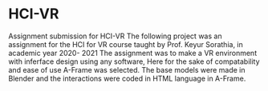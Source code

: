 # HCI-VR
Assignment submission for HCI-VR
The following project was an assignment for the HCI for VR course taught by Prof. Keyur Sorathia, in academic year 2020- 2021
The assignment was to make a VR environment with inferface design using any software, Here for the sake of compatability and ease of use A-Frame was selected.
The base models were made in Blender and the interactions were coded in HTML language in A-Frame.
